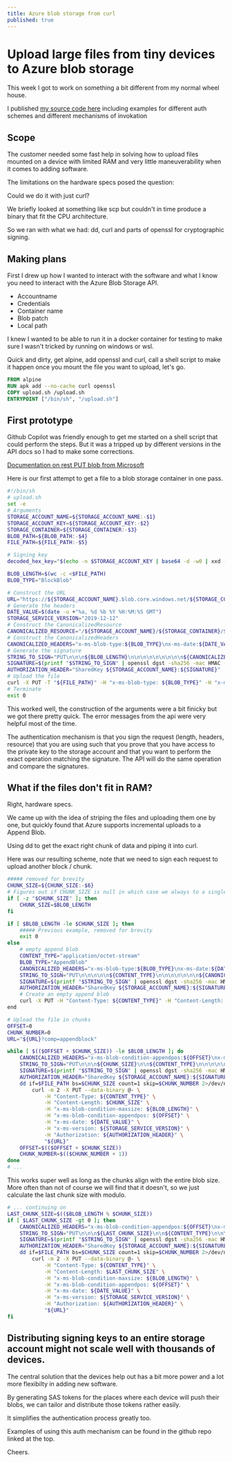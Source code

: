 ```yaml
---
title: Azure blob storage from curl
published: true
---
```


# Upload large files from tiny devices to Azure blob storage

This week I got to work on something a bit different from my normal wheel house. 

I published [my source code here](https://github.com/QuadmanSWE/curl-blob) including examples for different auth schemes and different mechanisms of invokation

## Scope

The customer needed some fast help in solving how to upload files mounted on a device with limited RAM and very little maneuverability when it comes to adding software.

The limitations on the hardware specs posed the question:

Could we do it with just curl?

We briefly looked at something like scp but couldn't in time produce a binary that fit the CPU architecture.

So we ran with what we had: dd, curl and parts of openssl for cryptographic signing.

## Making plans

First I drew up how I wanted to interact with the software and what I know you need to interact with the Azure Blob Storage API.

- Accountname
- Credentials
- Container name
- Blob patch
- Local path

I knew I wanted to be able to run it in a docker container for testing to make sure I wasn't tricked by running on windows or wsl.

Quick and dirty, get alpine, add openssl and curl, call a shell script to make it happen once you mount the file you want to upload, let's go.

``` Dockerfile
FROM alpine
RUN apk add --no-cache curl openssl
COPY upload.sh /upload.sh
ENTRYPOINT ["/bin/sh", "/upload.sh"]
```

## First prototype

Github Copilot was friendly enough to get me started on a shell script that could perform the steps. But it was a tripped up by different versions in the API docs so I had to make some corrections.

[Documentation on rest PUT blob from Microsoft](https://learn.microsoft.com/en-us/rest/api/storageservices/put-blob)


Here is our first attempt to get a file to a blob storage container in one pass.

``` sh
#!/bin/sh
# upload.sh
set -e
# Arguments
STORAGE_ACCOUNT_NAME=${STORAGE_ACCOUNT_NAME:-$1}
STORAGE_ACCOUNT_KEY=${STORAGE_ACCOUNT_KEY:-$2}
STORAGE_CONTAINER=${STORAGE_CONTAINER:-$3}
BLOB_PATH=${BLOB_PATH:-$4}
FILE_PATH=${FILE_PATH:-$5}

# Signing key
decoded_hex_key="$(echo -n $STORAGE_ACCOUNT_KEY | base64 -d -w0 | xxd -p -c256)"

BLOB_LENGTH=$(wc -c <$FILE_PATH)
BLOB_TYPE="BlockBlob"

# Construct the URL
URL="https://${STORAGE_ACCOUNT_NAME}.blob.core.windows.net/${STORAGE_CONTAINER}/${BLOB_PATH}"
# Generate the headers
DATE_VALUE=$(date -u +"%a, %d %b %Y %H:%M:%S GMT")
STORAGE_SERVICE_VERSION="2019-12-12"
# Construct the CanonicalizedResource
CANONICALIZED_RESOURCE="/${STORAGE_ACCOUNT_NAME}/${STORAGE_CONTAINER}/${BLOB_PATH}"
# Construct the CanonicalizedHeaders
CANONICALIZED_HEADERS="x-ms-blob-type:${BLOB_TYPE}\nx-ms-date:${DATE_VALUE}\nx-ms-version:${STORAGE_SERVICE_VERSION}"
# Generate the signature
STRING_TO_SIGN="PUT\n\n\n${BLOB_LENGTH}\n\n\n\n\n\n\n\n\n${CANONICALIZED_HEADERS}\n${CANONICALIZED_RESOURCE}"
SIGNATURE=$(printf "$STRING_TO_SIGN" | openssl dgst -sha256 -mac HMAC -macopt "hexkey:$decoded_hex_key" -binary | base64 -w0)
AUTHORIZATION_HEADER="SharedKey ${STORAGE_ACCOUNT_NAME}:${SIGNATURE}"
# Upload the file
curl -X PUT -T "${FILE_PATH}" -H "x-ms-blob-type: ${BLOB_TYPE}" -H "x-ms-date: ${DATE_VALUE}" -H "x-ms-version: ${STORAGE_SERVICE_VERSION}" -H "Authorization: ${AUTHORIZATION_HEADER}" ${URL}
# Terminate
exit 0
```

This worked well, the construction of the arguments were a bit finicky but we got there pretty quick. The error messages from the api were very helpful most of the time.

The authentication mechanism is that you sign the request (length, headers, resource) that you are using such that you prove that you have access to the private key to the storage account and that you want to perform the exact operation matching the signature. The API will do the same operation and compare the signatures.

## What if the files don't fit in RAM?

Right, hardware specs.

We came up with the idea of striping the files and uploading them one by one, but quickly found that Azure supports incremental uploads to a Append Blob.

Using dd to get the exact right chunk of data and piping it into curl.

Here was our resulting scheme, note that we need to sign each request to upload another block / chunk.

``` sh
##### removed for brevity
CHUNK_SIZE=${CHUNK_SIZE:-$6}
# Figures out if CHUNK_SIZE is null in which case we always to a single blob upload
if [ -z "$CHUNK_SIZE" ]; then
    CHUNK_SIZE=$BLOB_LENGTH
fi

if [ $BLOB_LENGTH -le $CHUNK_SIZE ]; then
    ##### Previous example, removed for brevity
    exit 0
else
    # empty append blob
    CONTENT_TYPE="application/octet-stream"
    BLOB_TYPE="AppendBlob"
    CANONICALIZED_HEADERS="x-ms-blob-type:${BLOB_TYPE}\nx-ms-date:${DATE_VALUE}\nx-ms-version:${STORAGE_SERVICE_VERSION}"
    STRING_TO_SIGN="PUT\n\n\n\n\n${CONTENT_TYPE}\n\n\n\n\n\n\n${CANONICALIZED_HEADERS}\n${CANONICALIZED_RESOURCE}"
    SIGNATURE=$(printf "$STRING_TO_SIGN" | openssl dgst -sha256 -mac HMAC -macopt "hexkey:$decoded_hex_key" -binary | base64 -w0)
    AUTHORIZATION_HEADER="SharedKey ${STORAGE_ACCOUNT_NAME}:${SIGNATURE}"
    # Create an empty append blob
    curl -X PUT -H "Content-Type: ${CONTENT_TYPE}" -H "Content-Length: 0" -H "x-ms-blob-type: ${BLOB_TYPE}" -H "x-ms-date: ${DATE_VALUE}" -H "x-ms-version: ${STORAGE_SERVICE_VERSION}" -H "Authorization: ${AUTHORIZATION_HEADER}" ${URL}
end

# Upload the file in chunks
OFFSET=0
CHUNK_NUMBER=0
URL="${URL}?comp=appendblock"

while [ $(($OFFSET + $CHUNK_SIZE)) -le $BLOB_LENGTH ]; do
    CANONICALIZED_HEADERS="x-ms-blob-condition-appendpos:${OFFSET}\nx-ms-blob-condition-maxsize:${BLOB_LENGTH}\nx-ms-date:${DATE_VALUE}\nx-ms-version:${STORAGE_SERVICE_VERSION}"
    STRING_TO_SIGN="PUT\n\n\n${CHUNK_SIZE}\n\n${CONTENT_TYPE}\n\n\n\n\n\n\n${CANONICALIZED_HEADERS}\n${CANONICALIZED_RESOURCE}\ncomp:appendblock"
    SIGNATURE=$(printf "$STRING_TO_SIGN" | openssl dgst -sha256 -mac HMAC -macopt "hexkey:$decoded_hex_key" -binary | base64 -w0)
    AUTHORIZATION_HEADER="SharedKey ${STORAGE_ACCOUNT_NAME}:${SIGNATURE}"
    dd if=$FILE_PATH bs=$CHUNK_SIZE count=1 skip=$CHUNK_NUMBER 2>/dev/null |
        curl -m 2 -X PUT --data-binary @- \
            -H "Content-Type: ${CONTENT_TYPE}" \
            -H "Content-Length: $CHUNK_SIZE" \
            -H "x-ms-blob-condition-maxsize: ${BLOB_LENGTH}" \
            -H "x-ms-blob-condition-appendpos: ${OFFSET}" \
            -H "x-ms-date: ${DATE_VALUE}" \
            -H "x-ms-version: ${STORAGE_SERVICE_VERSION}" \
            -H "Authorization: ${AUTHORIZATION_HEADER}" \
            "${URL}"
    OFFSET=$(($OFFSET + $CHUNK_SIZE))
    CHUNK_NUMBER=$(($CHUNK_NUMBER + 1))
done
# ...
```

This works super well as long as the chunks align with the entire blob size.
More often than not of course we will find that it doesn't, so we just calculate the last chunk size with modulo.

``` sh
# ... continuing on 
LAST_CHUNK_SIZE=$(($BLOB_LENGTH % $CHUNK_SIZE))
if [ $LAST_CHUNK_SIZE -gt 0 ]; then
    CANONICALIZED_HEADERS="x-ms-blob-condition-appendpos:${OFFSET}\nx-ms-blob-condition-maxsize:${BLOB_LENGTH}\nx-ms-date:${DATE_VALUE}\nx-ms-version:${STORAGE_SERVICE_VERSION}"
    STRING_TO_SIGN="PUT\n\n\n${LAST_CHUNK_SIZE}\n\n${CONTENT_TYPE}\n\n\n\n\n\n\n${CANONICALIZED_HEADERS}\n${CANONICALIZED_RESOURCE}\ncomp:appendblock"
    SIGNATURE=$(printf "$STRING_TO_SIGN" | openssl dgst -sha256 -mac HMAC -macopt "hexkey:$decoded_hex_key" -binary | base64 -w0)
    AUTHORIZATION_HEADER="SharedKey ${STORAGE_ACCOUNT_NAME}:${SIGNATURE}"
    dd if=$FILE_PATH bs=$CHUNK_SIZE count=1 skip=$CHUNK_NUMBER 2>/dev/null |
        curl -m 2 -X PUT --data-binary @- \
            -H "Content-Type: ${CONTENT_TYPE}" \
            -H "Content-Length: $LAST_CHUNK_SIZE" \
            -H "x-ms-blob-condition-maxsize: ${BLOB_LENGTH}" \
            -H "x-ms-blob-condition-appendpos: ${OFFSET}" \
            -H "x-ms-date: ${DATE_VALUE}" \
            -H "x-ms-version: ${STORAGE_SERVICE_VERSION}" \
            -H "Authorization: ${AUTHORIZATION_HEADER}" \
            "${URL}"
fi
```

## Distributing signing keys to an entire storage account might not scale well with thousands of devices.

The central solution that the devices help out has a bit more power and a lot more flexibilty in adding new software.

By generating SAS tokens for the places where each device will push their blobs, we can tailor and distribute those tokens rather easily.

It simplifies the authentication process greatly too.

Examples of using this auth mechanism can be found in the github repo linked at the top.

Cheers.